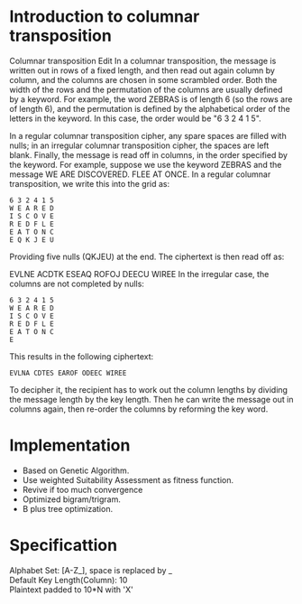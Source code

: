 # Introduction to columnar transposition
Columnar transposition Edit
In a columnar transposition, the message is written out in rows of a fixed length, and then read out again column by column, and the columns are chosen in some scrambled order. Both the width of the rows and the permutation of the columns are usually defined by a keyword. For example, the word ZEBRAS is of length 6 (so the rows are of length 6), and the permutation is defined by the alphabetical order of the letters in the keyword. In this case, the order would be "6 3 2 4 1 5".

In a regular columnar transposition cipher, any spare spaces are filled with nulls; in an irregular columnar transposition cipher, the spaces are left blank. Finally, the message is read off in columns, in the order specified by the keyword. For example, suppose we use the keyword ZEBRAS and the message WE ARE DISCOVERED. FLEE AT ONCE. In a regular columnar transposition, we write this into the grid as:
```
6 3 2 4 1 5
W E A R E D 
I S C O V E 
R E D F L E 
E A T O N C 
E Q K J E U 
```
Providing five nulls (QKJEU) at the end. The ciphertext is then read off as:

EVLNE ACDTK ESEAQ ROFOJ DEECU WIREE
In the irregular case, the columns are not completed by nulls:
```
6 3 2 4 1 5
W E A R E D 
I S C O V E 
R E D F L E 
E A T O N C 
E 
```
This results in the following ciphertext:
```
EVLNA CDTES EAROF ODEEC WIREE
```
To decipher it, the recipient has to work out the column lengths by dividing the message length by the key length. Then he can write the message out in columns again, then re-order the columns by reforming the key word.

# Implementation
+ Based on Genetic Algorithm.
+ Use weighted Suitability Assessment as fitness function.
+ Revive if too much convergence 
+ Optimized bigram/trigram.
+ B plus tree optimization.

# Specificattion 
Alphabet Set: \[A-Z_\], space is replaced by _ </br>
Default Key Length(Column): 10 </br>
Plaintext padded to 10*N with 'X'</br>

